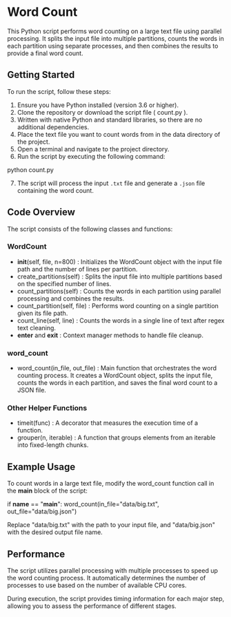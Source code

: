 # Word Count

This Python script performs word counting on a large text file using parallel processing. It splits the input file into multiple partitions, counts the words in each partition using separate processes, and then combines the results to provide a final word count.

## Getting Started

To run the script, follow these steps:

1. Ensure you have Python installed (version 3.6 or higher).
2. Clone the repository or download the script file ( count.py ).
3. Written with native Python and standard libraries, so there are no additional dependencies.
4. Place the text file you want to count words from in the data directory of the project.
5. Open a terminal and navigate to the project directory.
6. Run the script by executing the following command:

python count.py

7. The script will process the input `.txt` file and generate a `.json` file containing the word count.

## Code Overview

The script consists of the following classes and functions:

### WordCount

- __init__(self, file, n=800) : Initializes the WordCount object with the input file path and the number of lines per partition.
- create_partitions(self) : Splits the input file into multiple partitions based on the specified number of lines.
- count_partitions(self) : Counts the words in each partition using parallel processing and combines the results.
- count_partition(self, file) : Performs word counting on a single partition given its file path.
- count_line(self, line) : Counts the words in a single line of text after regex text cleaning.
- __enter__ and __exit__ : Context manager methods to handle file cleanup.

### word_count

- word_count(in_file, out_file) : Main function that orchestrates the word counting process. It creates a WordCount object, splits the input file, counts the words in each partition, and saves the final word count to a JSON file.

### Other Helper Functions

- timeit(func) : A decorator that measures the execution time of a function.
- grouper(n, iterable) : A function that groups elements from an iterable into fixed-length chunks.

## Example Usage

To count words in a large text file, modify the word_count function call in the __main__ block of the script:

if __name__ == "__main__":
    word_count(in_file="data/big.txt", out_file="data/big.json")

Replace "data/big.txt" with the path to your input file, and "data/big.json" with the desired output file name.

## Performance

The script utilizes parallel processing with multiple processes to speed up the word counting process. It automatically determines the number of processes to use based on the number of available CPU cores.

During execution, the script provides timing information for each major step, allowing you to assess the performance of different stages.
